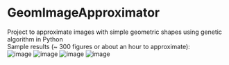 # GeomImageApproximator
Project to approximate images with simple geometric shapes using genetic algorithm in Python  
Sample results (~ 300 figures or about an hour to approximate):  
![image](https://github.com/user-attachments/assets/c12929c9-12d7-460f-8b37-39e89b85aff5)
![image](https://github.com/user-attachments/assets/dcf60bcb-6e27-47c1-8604-a6a526b40915)
![image](https://github.com/user-attachments/assets/6f53190b-5075-4e34-ab2f-4db4d55aa5bb)
![image](https://github.com/user-attachments/assets/5f41288d-b54d-41fa-9e2f-f61c23542788)



